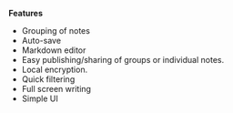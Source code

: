 **Features**

- Grouping of notes
- Auto-save
- Markdown editor
- Easy publishing/sharing of groups or individual notes.
- Local encryption.
- Quick filtering
- Full screen writing
- Simple UI
